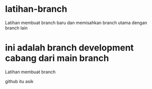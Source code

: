 # latihan-branch
Latihan membuat branch baru dan memisahkan branch utama dengan branch lain

# ini adalah branch development cabang dari main branch
Latihan membuat branch

github itu asik
